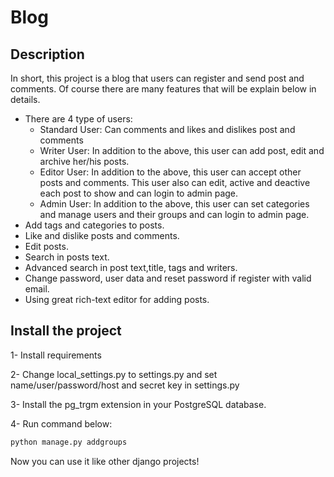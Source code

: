 # Blog

## Description

In short, this project is a blog that users can register and send post and comments.
Of course there are many features that will be explain below in details.

- There are 4 type of users:
    - Standard User: Can comments and likes and dislikes post and comments
    - Writer User: In addition to the above, this user can add post, edit and archive her/his posts.
    - Editor User: In addition to the above, this user can accept other posts and comments. This user also can edit, active and deactive each post to show and can login to admin page.
    - Admin User: In addition to the above, this user can set categories and manage users and their groups  and can login to admin page.
- Add tags and categories to posts.
- Like and dislike posts and comments.
- Edit posts.
- Search in posts text.
- Advanced search in post text,title, tags and writers.
- Change password, user data and reset password if register with valid email.
- Using great rich-text editor for adding posts.

## Install the project

1- Install requirements

2- Change local_settings.py to settings.py and set name/user/password/host and secret key in settings.py

3- Install the pg_trgm extension in your PostgreSQL database. 

4- Run command below:
```python
python manage.py addgroups
```

Now you can use it like other django projects!

